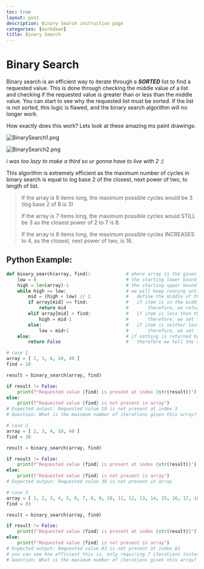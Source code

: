 ```yaml
---
toc: true
layout: post
description: Binary Search instruction page
categories: [markdown]
title: Binary Search
---
```


# Binary Search
Binary search is an efficient way to iterate through a ***SORTED*** list to find a requested value. This is done through checking the middle value of a list and checking if the requested value is greater than or less than the middle value. You can start to see why the requested list must be sorted. If the list is not sorted, this logic is flawed, and the binary search algorithm will no longer work.

How exactly does this work? Lets look at these amazing ms paint drawings:

![BinarySearch1.png]({{site.baseurl}}/images/BinarySearch1.png "https://github.com/dolphinalt/SEAL_Fastpages")

![BinarySearch2.png]({{site.baseurl}}/images/BinarySearch2.png "https://github.com/dolphinalt/SEAL_Fastpages")

*i was too lazy to make a third so ur gonna have to live with 2 :)*

This algorithm is extremely efficient as the maximum number of cycles in binary search is equal to log base 2 of the closest, next power of two, to length of list. 
> If the array is 8 items long, the maximum possible cycles would be 3 (log base 2 of 8 is 3)
>
> If the array is 7 items long, the maximum possible cycles would STILL be 3 as the closest power of 2 to 7 is 8. 
> 
> If the array is 8 items long, the maximum possible cycles INCREASES to 4, as the closest, next power of two, is 16.

## Python Example:
```py
def binary_search(array, find):             # where array is the given array and find is what we are looking for
    low = 0                                 # the starting lower bound
    high = len(array)-1                     # the starting upper bound
    while high >= low:                      # we will keep running until we run out of possible sublists...
        mid = (high + low) // 2             #   define the middle of the list to be the item at the index of the average of the lower and upper bound
        if array[mid] == find:              #   if item is in the middle of the list... we found what we are looking for!
            return mid                      #       therefore, we return the index of where we found the item.
        elif array[mid] > find:             #   if item is less than the middle of the list, this must mean that the item is on the lower half of the list
            high = mid-1                    #       therefore, we set the upper bound of the search to be the last item of the lower half
        else:                               #   if item is neither less than or equal to the middle of the list, this must mean that the item is on the upper half of the list
            low = mid+1                     #       therefore, we set the lower bound of the search to be the first item of the upper half
    else:                                   # if nothing is returned by the time the while loop ends, that means item MUST be missing from list
        return False                        #   therefore we tell the user that the requested item was not found

# case 1
array = [ 2, 3, 4, 10, 40 ]
find = 10

result = binary_search(array, find)

if result != False:
    print(f"Requested value {find} is present at index {str(result)}")
else:
    print(f"Requested value {find} is not present in array")
# Expected output: Requested value 10 is not present at index 3
# Question: What is the maximum number of iterations given this array?

# case 2
array = [ 2, 3, 4, 10, 40 ]
find = 30

result = binary_search(array, find)

if result != False:
    print(f"Requested value {find} is present at index {str(result)}")
else:
    print(f"Requested value {find} is not present in array")
# Expected output: Requested value 30 is not present in array

# case 3
array = [ 1, 2, 3, 4, 5, 6, 7, 8, 9, 10, 11, 12, 13, 14, 15, 16, 17, 18, 19, 20, 21, 22, 23, 24, 25, 26, 27, 28, 29, 30, 31, 32, 33, 34, 35, 36, 37, 38, 39, 40, 41, 42, 43, 44, 45, 46, 47, 48, 49, 50, 51, 52, 53, 54, 55, 56, 57, 58, 59, 60, 61, 62, 63, 64, 65, 66, 67, 68, 69, 70, 71, 72, 73, 74, 75, 76, 77, 78, 79, 80, 81, 82, 83, 84, 85, 86, 87, 88, 89, 90, 91, 92, 93, 94, 95, 96, 97, 98, 99, 100 ]
find = 83

result = binary_search(array, find)

if result != False:
    print(f"Requested value {find} is present at index {str(result)}")
else:
    print(f"Requested value {find} is not present in array")
# Expected output: Requested value 83 is not present at index 82
# you can see how efficient this is, only requiring 7 iterations instead of {insert number of iterations going 1 by 1 would take because im too lazy to calculate it}
# Question: What is the maximum number of iterations given this array?
```